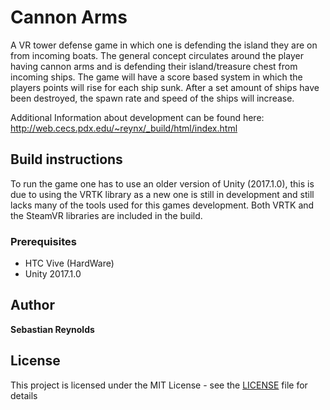 # Cannon Arms
A VR tower defense game in which one is defending the island they are on from incoming boats. The general concept circulates around the player having cannon arms and is defending their island/treasure chest from incoming ships. The game will have a score based system in which the players points will rise for each ship sunk. After a set amount of ships have been destroyed, the spawn rate and speed of the ships will increase.

Additional Information about development can be found here: http://web.cecs.pdx.edu/~reynx/_build/html/index.html

## Build instructions
To run the game one has to use an older version of Unity (2017.1.0), this is due to using the VRTK library as a new one is still in development and still lacks many of the tools used for this games development. Both VRTK and the SteamVR libraries are included in the build. 

### Prerequisites
* HTC Vive (HardWare)
* Unity 2017.1.0

## Author

**Sebastian Reynolds**

## License

This project is licensed under the MIT License - see the [LICENSE](LICENSE) file for details

